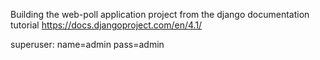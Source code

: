 Building the web-poll application project from the django documentation tutorial
https://docs.djangoproject.com/en/4.1/

superuser:
name=admin
pass=admin
